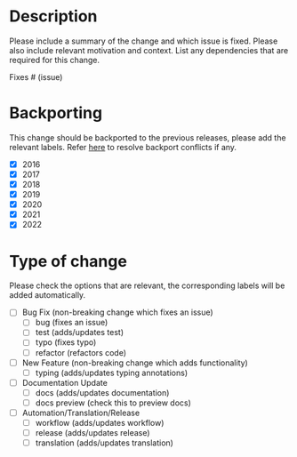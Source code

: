# Description

<!---
Please be sure that your repository's base branch is `main`, after the pull request is merged, several backports pull 
requests will be created, please solve the conflicts and merge the backports.
--->

Please include a summary of the change and which issue is fixed. Please also include relevant motivation and context. 
List any dependencies that are required for this change.

Fixes # (issue)

# Backporting

This change should be backported to the previous releases, please add the relevant labels.
Refer [here](https://github.com/haiiliin/abqpy/discussions/1500) to resolve backport conflicts if any.

- [x] 2016
- [x] 2017
- [x] 2018
- [x] 2019
- [x] 2020
- [x] 2021
- [x] 2022

# Type of change

Please check the options that are relevant, the corresponding labels will be added automatically.

- [ ] Bug Fix (non-breaking change which fixes an issue)
  - [ ] bug (fixes an issue)
  - [ ] test (adds/updates test)
  - [ ] typo (fixes typo)
  - [ ] refactor (refactors code)
- [ ] New Feature (non-breaking change which adds functionality)
  - [ ] typing (adds/updates typing annotations)
- [ ] Documentation Update
  - [ ] docs (adds/updates documentation)
  - [ ] docs preview (check this to preview docs)
- [ ] Automation/Translation/Release
  - [ ] workflow (adds/updates workflow)
  - [ ] release (adds/updates release)
  - [ ] translation (adds/updates translation)
